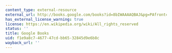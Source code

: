 ```yaml
---
content_type: external-resource
external_url: http://books.google.com/books?id=8bIWAAAAQBAJ&pg=PAfrontcover
has_external_license_warning: true
license: https://en.wikipedia.org/wiki/All_rights_reserved
status: ''
title: Google Books
uid: f1e9a8c7-4677-47cd-bb65-32845d9e6b8c
wayback_url: ''
---
```


